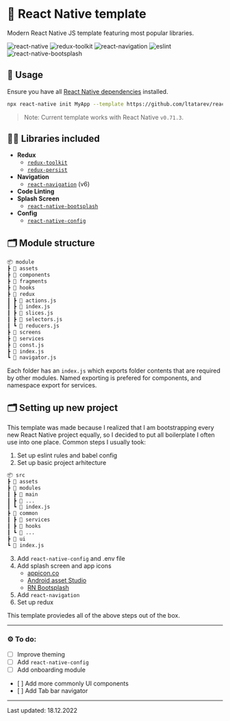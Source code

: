 # 🥡 React Native template

Modern React Native JS template featuring most popular libraries.

![react-native](https://user-images.githubusercontent.com/38048916/208271632-ae3887ee-0937-4985-b595-99dd78fa09dd.svg)
![redux-toolkit](https://user-images.githubusercontent.com/38048916/208271635-a6df4bda-d330-40dc-b6a1-e198bb51db8b.svg)
![react-navigation](https://user-images.githubusercontent.com/38048916/208271634-f788eb72-ca75-4c64-9c8f-adb9bbec9bd8.svg)
![eslint](https://user-images.githubusercontent.com/38048916/208271636-204c0b57-9e3c-4fa5-8743-dd4a5cb83011.svg)
![react-native-bootsplash](https://user-images.githubusercontent.com/38048916/208271633-3d511c5b-1cc3-4254-bc7a-4e5b9c416723.svg)

## 🚀 Usage

Ensure you have all [React Native dependencies](https://facebook.github.io/react-native/docs/getting-started) installed.

```sh
npx react-native init MyApp --template https://github.com/ltatarev/react-native-template.git
```

> Note: Current template works with React Native `v0.71.3`.

## 🕵️‍♀️ Libraries included

- **Redux**
  - [`redux-toolkit`](https://redux-toolkit.js.org/introduction/getting-started)
  - [`redux-persist`](https://github.com/rt2zz/redux-persist#readme)
- **Navigation**
  - [`react-navigation`](https://reactnavigation.org/docs/getting-started/) (v6)
- **Code Linting**
- **Splash Screen**
  - [`react-native-bootsplash`](https://github.com/zoontek/react-native-bootsplash)
- **Config**
  - [`react-native-config`](https://github.com/luggit/react-native-config)

## 🗂 Module structure

```md
📦 module
┣ 📂 assets
┣ 📂 components
┣ 📂 fragments
┣ 📂 hooks
┣ 📂 redux
┃ ┣ 📜 actions.js
┃ ┣ 📜 index.js
┃ ┣ 📜 slices.js
┃ ┣ 📜 selectors.js
┃ ┗ 📜 reducers.js
┣ 📂 screens
┣ 📂 services
┣ 📜 const.js
┣ 📜 index.js
┗ 📜 navigator.js
```

Each folder has an `index.js` which exports folder contents that are required by other modules.
Named exporting is prefered for components, and namespace export for services.

## 🗂 Setting up new project

This template was made because I realized that I am bootstrapping every new React Native project equally, so I decided to put all boilerplate I often use into one place. Common steps I usually took:

1. Set up eslint rules and babel config
2. Set up basic project arhitecture

```md
📦 src
┣ 📂 assets
┣ 📂 modules
┃ ┣ 📂 main
┃ ┣ 📂 ...
┃ ┗ 📜 index.js
┣ 📂 common
┃ ┣ 📂 services
┃ ┣ 📂 hooks
┃ ┗ 📂 ...
┣ 📂 ui
┗ 📜 index.js
```

3. Add `react-native-config` and .env file
4. Add splash screen and app icons
   - [appicon.co](https://appicon.co/)
   - [Android asset Studio](https://romannurik.github.io/AndroidAssetStudio/icons-launcher.html)
   - [RN Bootsplash](https://github.com/zoontek/react-native-bootsplash)
5. Add `react-navigation`
6. Set up redux

This template proviedes all of the above steps out of the box.

---

### ⚙️ To do:

- [ ] Improve theming
- [ ] Add `react-native-config`
- [ ] Add onboarding module
- [ ] Add more commonly UI components
- [ ] Add Tab bar navigator

---

Last updated: 18.12.2022
